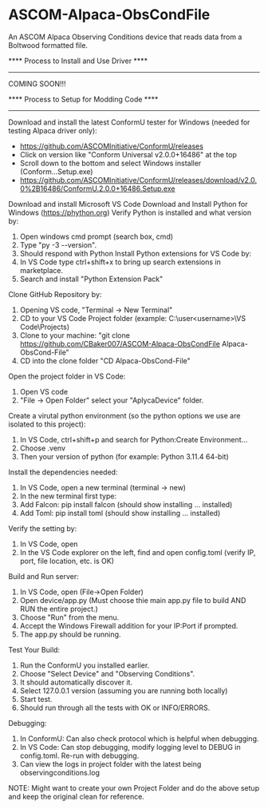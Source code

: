 # ASCOM-Alpaca-ObsCondFile
An ASCOM Alpaca Observing Conditions device that reads data from a Boltwood formatted file.

****  Process to Install and Use Driver  ****
*********************************************
COMING SOON!!!


****  Process to Setup for Modding Code  ****
*********************************************

Download and install the latest ConformU tester for Windows (needed for testing Alpaca driver only):
- https://github.com/ASCOMInitiative/ConformU/releases
- Click on version like "Conform Universal v2.0.0+16486" at the top
- Scroll down to the bottom and select Windows installer (Conform...Setup.exe) 
- https://github.com/ASCOMInitiative/ConformU/releases/download/v2.0.0%2B16486/ConformU.2.0.0+16486.Setup.exe

Download and install Microsoft VS Code
Download and Install Python for Windows (https://phython.org)
Verify Python is installed and what version by:
  1) Open windows cmd prompt (search box, cmd)
  2) Type "py -3 --version".
  3) Should respond with Python <version>
Install Python extensions for VS Code by:
  1) In VS Code type ctrl+shift+x to bring up search extensions in marketplace.
  2) Search and install "Python Extension Pack"

Clone GitHub Repository by:
  1) Opening VS code, "Terminal -> New Terminal"
  2) CD to your VS Code Project folder (example: C:\user\<username>\VS Code\Projects)
  3) Clone to your machine: "git clone https://github.com/CBaker007/ASCOM-Alpaca-ObsCondFile Alpaca-ObsCond-File"
  4) CD into the clone folder "CD Alpaca-ObsCond-File"

Open the project folder in VS Code: 
  1) Open VS code
  2) "File -> Open Folder" select your "AplycaDevice" folder.

Create a virutal python environment (so the python options we use are isolated to this project):
  1) In VS Code, ctrl+shift+p and search for Python:Create Environment...
  2) Choose .venv
  3) Then your version of python (for example: Python 3.11.4 64-bit)

Install the dependencies needed:
  1) In VS Code, open a new terminal (terminal -> new)
  2) In the new terminal first type:
  3) Add Falcon: pip install falcon (should show installing ... installed)
  4) Add Toml: pip install toml (should show installing ... installed)

Verify the setting by:
  1) In VS Code, open <Your Project Folder>
  2) In the VS Code explorer on the left, find and open config.toml (verify IP, port, file location, etc. is OK)

Build and Run server:
  1) In VS Code, open <your project folder> (File->Open Folder)
  2) Open device/app.py  (Must choose thie main app.py file to build AND RUN the entire project.)
  3) Choose "Run" from the menu.
  4) Accept the Windows Firewall addition for your IP:Port if prompted.
  5) The app.py should be running.

Test Your Build:
  1) Run the ConformU you installed earlier.
  2) Choose "Select Device" and "Observing Conditions".
  3) It should automatically discover it.
  4) Select 127.0.0.1 version (assuming you are running both locally)
  5) Start test.
  6) Should run through all the tests with OK or INFO/ERRORS.

Debugging:
  1) In ConformU: Can also check protocol which is helpful when debugging.
  2) In VS Code: Can stop debugging, modify logging level to DEBUG in config.toml.  Re-run with debugging.
  3) Can view the logs in project folder with the latest being observingconditions.log
 
NOTE:  Might want to create your own Project Folder and do the above setup and keep the original clean for reference.
